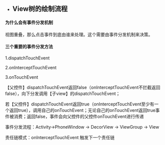 
- ##  View树的绘制流程

#### 为什么会有事件分发机制

视图重叠，那么点击事件到底由谁来处理。这个需要由事件分发机制来决策。



#### 三个重要的事件分发方法

1.dispatchTouchEvent

2.onInterceptTouchEvent

3.onTouchEvent



【父控件】dispatchTouchEvent返回false（onInterceptTouchEvent不拦截返回false），向下分发调用【子view】的dispatchTouchEvent；

若【父控件】dispatchTouchEvent返回true（onInterceptTouchEvent至少有一个返回true），调用自己的onTouchEvent；无论自己的onTouchEvent返回true事件被消费；返回false，事件会向父控件的父控件onTouchEvent进行传递



事件分发流程：Activity->PhoneWindow -> DecorView -> ViewGroup -> View

责任链模式：onInterceptTouchEvent 触发下一个责任链

